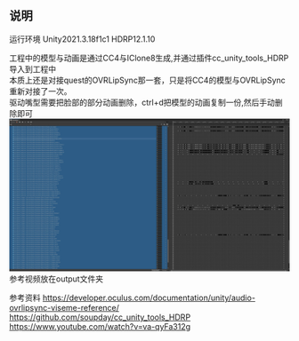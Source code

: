 ## 说明
运行环境
Unity2021.3.18f1c1
HDRP12.1.10

工程中的模型与动画是通过CC4与IClone8生成,并通过插件cc_unity_tools_HDRP导入到工程中   
本质上还是对接quest的OVRLipSync那一套，只是将CC4的模型与OVRLipSync重新对接了一次。  
驱动嘴型需要把脸部的部分动画删除，ctrl+d把模型的动画复制一份,然后手动删除即可
![avatar](/output/1.jpg)
参考视频放在output文件夹



参考资料
https://developer.oculus.com/documentation/unity/audio-ovrlipsync-viseme-reference/
https://github.com/soupday/cc_unity_tools_HDRP
https://www.youtube.com/watch?v=va-qyFa312g
